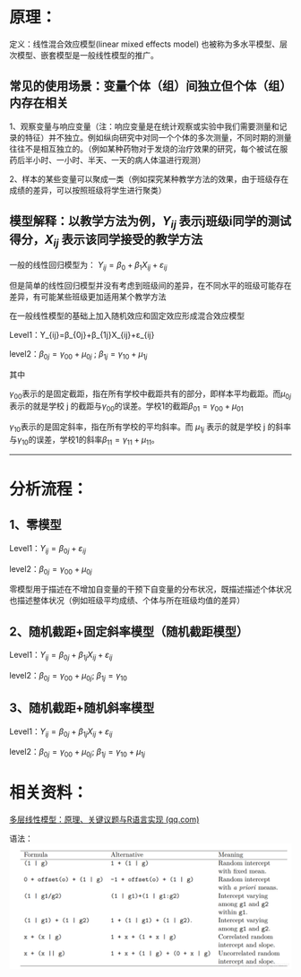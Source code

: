 # 原理：

定义：线性混合效应模型(linear mixed effects model) 也被称为多水平模型、层次模型、嵌套模型是一般线性模型的推广。

## 常见的使用场景：变量个体（组）间独立但个体（组）内存在相关

1、观察变量与响应变量（注：响应变量是在统计观察或实验中我们需要测量和记录的特征）并不独立。例如纵向研究中对同一个个体的多次测量，不同时期的测量往往不是相互独立的。（例如某种药物对于发烧的治疗效果的研究，每个被试在服药后半小时、一小时、半天、一天的病人体温进行观测）

2、样本的某些变量可以聚成一类（例如探究某种教学方法的效果，由于班级存在成绩的差异，可以按照班级将学生进行聚类）

## 模型解释：以教学方法为例，$Y_{ij}$ 表示j班级i同学的测试得分，$X_{ij}$ 表示该同学接受的教学方法

一般的线性回归模型为：  $Y_{ij}=β_0+β_1X_{ij}+ε_{ij}$

但是简单的线性回归模型并没有考虑到班级间的差异，在不同水平的班级可能存在差异，有可能某些班级更加适用某个教学方法

在一般线性模型的基础上加入随机效应和固定效应形成混合效应模型

Level1：Y_{ij}=β_{0j}+β_{1j}X_{ij}+ε_{ij}

level2：$β_{0j}=γ_{00}+μ_{0j}$  ; $β_{1j}=γ_{10}+μ_{1j}$​

其中

$γ_{00}$表示的是固定截距，指在所有学校中截距共有的部分，即样本平均截距。而$μ_{0j}$表示的就是学校 j 的截距与$γ_{00}$的误差。学校1的截距$β_{01}=γ_{00} + μ_{01}$

$γ_{10}$表示的是固定斜率，指在所有学校的平均斜率。而 $μ_{1j}$ 表示的就是学校 j 的斜率与$γ_{10}$的误差，学校1的斜率$β_{11}=γ_{11} + μ_{11}$。


-----
# 分析流程：

## 1、零模型

Level1：$Y_{ij}=β_{0j}+ε_{ij}$

level2：​$β_{0j}=γ_{00}+μ_{0j}$

零模型用于描述在不增加自变量的干预下自变量的分布状况，既描述描述个体状况也描述整体状况（例如班级平均成绩、个体与所在班级均值的差异）

## 2、随机截距+固定斜率模型（随机截距模型）

Level1：​$Y_{ij}=β_{0j}+β_{1j}X_{ij}+ε_{ij}$​

level2：​​$β_{0j}=γ_{00}+μ_{0j}$​​ ; ​$β_{1j}=γ_{10}$​​

## 3、随机截距+随机斜率模型

Level1：​$Y_{ij}=β_{0j}+β_{1j}X_{ij}+ε_{ij}$​

level2：​​$β_{0j}=γ_{00}+μ_{0j}$​​ ; ​$β_{1j}=γ_{10}+μ_{1j}$​​

# 相关资料：

<a href="https://mp.weixin.qq.com/s/hMsf0_2TzhtDuRFKR6aBkg">多层线性模型：原理、关键议题与R语言实现 (qq.com)</a>

语法：
![image](%E8%AF%AD%E6%B3%95.png)
